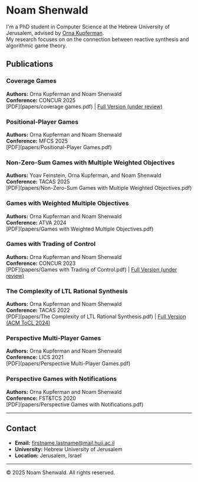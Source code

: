# Noam Shenwald

I'm a PhD student in Computer Science at the Hebrew University of Jerusalem, advised by [Orna Kupferman](https://www.cs.huji.ac.il/~ornak/).  
My research focuses on on the connection between reactive synthesis and algorithmic game theory.


## Publications

### Coverage Games
**Authors:** Orna Kupferman and Noam Shenwald  
**Conference:** CONCUR 2025  
[PDF](papers/coverage games.pdf) | [Full Version (under review)](papers/coverage-games-full-version.pdf)

### Positional-Player Games
**Authors:** Orna Kupferman and Noam Shenwald  
**Conference:** MFCS 2025  
[PDF](papers/Positional-Player Games.pdf)

### Non-Zero-Sum Games with Multiple Weighted Objectives
**Authors:** Yoav Feinstein, Orna Kupferman, and Noam Shenwald  
**Conference:** TACAS 2025  
[PDF](papers/Non-Zero-Sum Games with Multiple Weighted Objectives.pdf)

### Games with Weighted Multiple Objectives
**Authors:** Orna Kupferman and Noam Shenwald  
**Conference:** ATVA 2024  
[PDF](papers/Games with Weighted Multiple Objectives.pdf)

### Games with Trading of Control
**Authors:** Orna Kupferman and Noam Shenwald  
**Conference:** CONCUR 2023  
[PDF](papers/Games with Trading of Control.pdf) | [Full Version (under review)](papers/games-with-trading-of-control-full-version.pdf)

### The Complexity of LTL Rational Synthesis
**Authors:** Orna Kupferman and Noam Shenwald  
**Conference:** TACAS 2022  
[PDF](papers/The Complexity of LTL Rational Synthesis.pdf) | [Full Version (ACM ToCL 2024)](https://dl.acm.org/doi/10.1145/3648473)

### Perspective Multi-Player Games
**Authors:** Orna Kupferman and Noam Shenwald  
**Conference:** LICS 2021  
[PDF](papers/Perspective Multi-Player Games.pdf)

### Perspective Games with Notifications
**Authors:** Orna Kupferman and Noam Shenwald  
**Conference:** FST&TCS 2020  
[PDF](papers/Perspective Games with Notifications.pdf)

---

## Contact

- **Email:** firstname.lastname@mail.huji.ac.il 
- **University:** Hebrew University of Jerusalem  
- **Location:** Jerusalem, Israel

---

© 2025 Noam Shenwald. All rights reserved.
